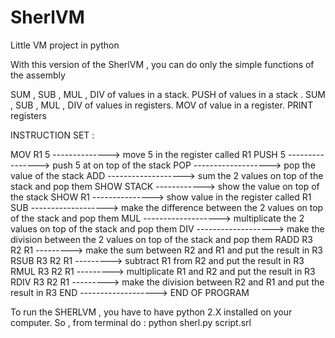 # SherlVM
Little VM project in python

With this version of the SherlVM , you can do only the simple functions of the assembly

SUM , SUB , MUL , DIV of values in a stack.
PUSH of values in a stack .
SUM , SUB , MUL , DIV of values in registers.
MOV of value in a register.
PRINT registers

INSTRUCTION SET : 

MOV R1 5 --------------> move 5 in the register called R1
PUSH 5 ----------------> push 5 at on top of the stack
POP -------------------> pop the value of the stack
ADD -------------------> sum the 2 values on top of the stack and pop them
SHOW STACK ------------> show the value on top of the stack
SHOW R1 ---------------> show value in the register called R1
SUB -------------------> make the difference between the 2 values on top of the stack and pop them
MUL -------------------> multiplicate the 2 values on top of the stack and pop them
DIV -------------------> make the division between the 2 values on top of the stack and pop them
RADD R3 R2 R1 ---------> make the sum between R2 and R1 and put the result in R3
RSUB R3 R2 R1 ---------> subtract R1 from R2 and put the result in R3
RMUL R3 R2 R1 ---------> multiplicate R1 and R2 and put the result in R3
RDIV R3 R2 R1 ---------> make the division between R2 and R1 and put the result in R3
END -------------------> END OF PROGRAM

To run the SHERLVM , you have to have python 2.X installed on your computer. 
So , from terminal do :
    python sherl.py script.srl
